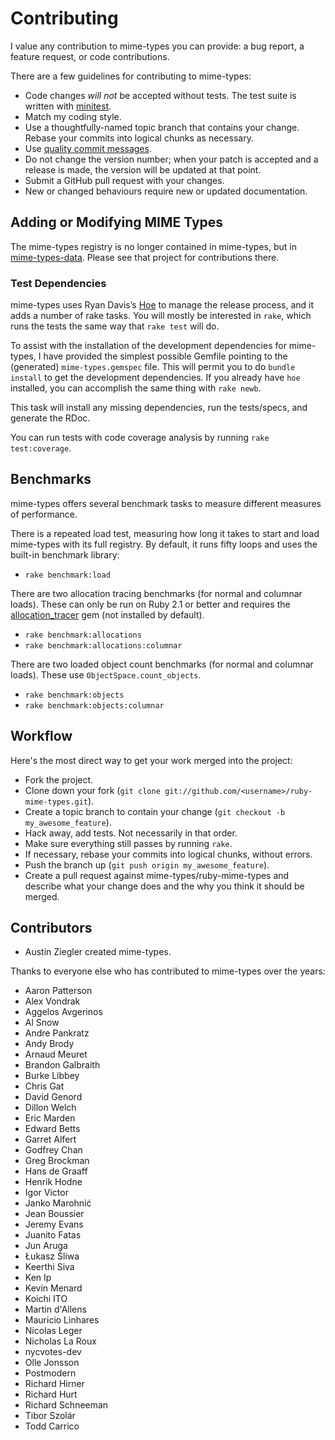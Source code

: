 # Contributing

I value any contribution to mime-types you can provide: a bug report, a feature
request, or code contributions.

There are a few guidelines for contributing to mime-types:

- Code changes _will_ _not_ be accepted without tests. The test suite is
  written with [minitest][].
- Match my coding style.
- Use a thoughtfully-named topic branch that contains your change. Rebase your
  commits into logical chunks as necessary.
- Use [quality commit messages][].
- Do not change the version number; when your patch is accepted and a release
  is made, the version will be updated at that point.
- Submit a GitHub pull request with your changes.
- New or changed behaviours require new or updated documentation.

## Adding or Modifying MIME Types

The mime-types registry is no longer contained in mime-types, but in
[mime-types-data][]. Please see that project for contributions there.

### Test Dependencies

mime-types uses Ryan Davis’s [Hoe][] to manage the release process, and it adds
a number of rake tasks. You will mostly be interested in `rake`, which runs the
tests the same way that `rake test` will do.

To assist with the installation of the development dependencies for
mime-types, I have provided the simplest possible Gemfile pointing to the
(generated) `mime-types.gemspec` file. This will permit you to do `bundle install` to get the development dependencies. If you already have `hoe`
installed, you can accomplish the same thing with `rake newb`.

This task will install any missing dependencies, run the tests/specs, and
generate the RDoc.

You can run tests with code coverage analysis by running `rake test:coverage`.

## Benchmarks

mime-types offers several benchmark tasks to measure different measures of
performance.

There is a repeated load test, measuring how long it takes to start and load
mime-types with its full registry. By default, it runs fifty loops and uses the
built-in benchmark library:

- `rake benchmark:load`

There are two allocation tracing benchmarks (for normal and columnar loads).
These can only be run on Ruby 2.1 or better and requires the
[allocation\_tracer][] gem (not installed by default).

- `rake benchmark:allocations`
- `rake benchmark:allocations:columnar`

There are two loaded object count benchmarks (for normal and columnar loads).
These use `ObjectSpace.count_objects`.

- `rake benchmark:objects`
- `rake benchmark:objects:columnar`

## Workflow

Here's the most direct way to get your work merged into the project:

- Fork the project.
- Clone down your fork (`git clone git://github.com/<username>/ruby-mime-types.git`).
- Create a topic branch to contain your change (`git checkout -b my_awesome_feature`).
- Hack away, add tests. Not necessarily in that order.
- Make sure everything still passes by running `rake`.
- If necessary, rebase your commits into logical chunks, without errors.
- Push the branch up (`git push origin my_awesome_feature`).
- Create a pull request against mime-types/ruby-mime-types and describe what
  your change does and the why you think it should be merged.

## Contributors

- Austin Ziegler created mime-types.

Thanks to everyone else who has contributed to mime-types over the years:

- Aaron Patterson
- Alex Vondrak
- Aggelos Avgerinos
- Al Snow
- Andre Pankratz
- Andy Brody
- Arnaud Meuret
- Brandon Galbraith
- Burke Libbey
- Chris Gat
- David Genord
- Dillon Welch
- Eric Marden
- Edward Betts
- Garret Alfert
- Godfrey Chan
- Greg Brockman
- Hans de Graaff
- Henrik Hodne
- Igor Victor
- Janko Marohnić
- Jean Boussier
- Jeremy Evans
- Juanito Fatas
- Jun Aruga
- Łukasz Śliwa
- Keerthi Siva
- Ken Ip
- Kevin Menard
- Koichi ITO
- Martin d'Allens
- Mauricio Linhares
- Nicolas Leger
- Nicholas La Roux
- nycvotes-dev
- Olle Jonsson
- Postmodern
- Richard Hirner
- Richard Hurt
- Richard Schneeman
- Tibor Szolár
- Todd Carrico

[minitest]: https://github.com/seattlerb/minitest
[quality commit messages]: http://tbaggery.com/2008/04/19/a-note-about-git-commit-messages.html
[mime-types-data]: https://github.com/mime-types/mime-types-data
[hoe]: https://github.com/seattlerb/hoe
[allocation\_tracer]: https://github.com/ko1/allocation_tracer
